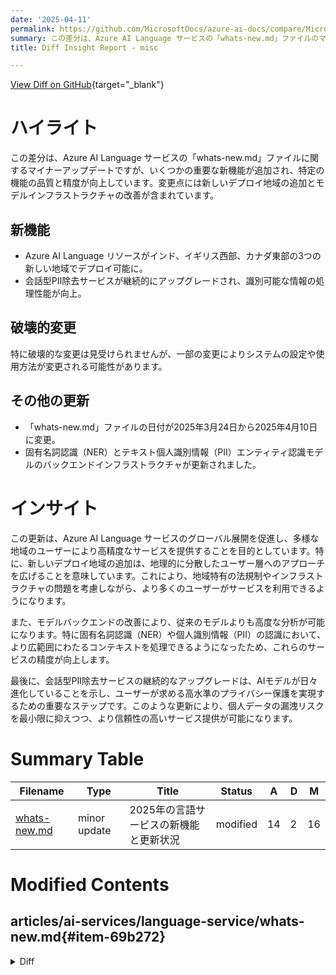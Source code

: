 ```yaml
---
date: '2025-04-11'
permalink: https://github.com/MicrosoftDocs/azure-ai-docs/compare/MicrosoftDocs:a9279bd...MicrosoftDocs:2873777
summary: この差分は、Azure AI Language サービスの「whats-new.md」ファイルのマイナーアップデートに関するものであり、いくつかの重要な新機能と特定の機能の品質向上が含まれています。具体的には、インド、イギリス西部、カナダ東部の3つの新しい地域でのデプロイが可能となり、会話型PII除去サービスの性能が向上しました。また、特に破壊的な変更は見受けられませんが、いくつかのシステム設定に影響を与える可能性があります。全体として、この更新はグローバルな展開を促進し、より多くのユーザーに高精度なサービスを提供することを目指しています。
title: Diff Insight Report - misc

---
```


[View Diff on GitHub](https://github.com/MicrosoftDocs/azure-ai-docs/compare/MicrosoftDocs:a9279bd...MicrosoftDocs:2873777){target="_blank"}

# ハイライト
この差分は、Azure AI Language サービスの「whats-new.md」ファイルに関するマイナーアップデートですが、いくつかの重要な新機能が追加され、特定の機能の品質と精度が向上しています。変更点には新しいデプロイ地域の追加とモデルインフラストラクチャの改善が含まれています。

## 新機能
- Azure AI Language リソースがインド、イギリス西部、カナダ東部の3つの新しい地域でデプロイ可能に。
- 会話型PII除去サービスが継続的にアップグレードされ、識別可能な情報の処理性能が向上。

## 破壊的変更
特に破壊的な変更は見受けられませんが、一部の変更によりシステムの設定や使用方法が変更される可能性があります。

## その他の更新
- 「whats-new.md」ファイルの日付が2025年3月24日から2025年4月10日に変更。
- 固有名詞認識（NER）とテキスト個人識別情報（PII）エンティティ認識モデルのバックエンドインフラストラクチャが更新されました。

# インサイト
この更新は、Azure AI Language サービスのグローバル展開を促進し、多様な地域のユーザーにより高精度なサービスを提供することを目的としています。特に、新しいデプロイ地域の追加は、地理的に分散したユーザー層へのアプローチを広げることを意味しています。これにより、地域特有の法規制やインフラストラクチャの問題を考慮しながら、より多くのユーザーがサービスを利用できるようになります。

また、モデルバックエンドの改善により、従来のモデルよりも高度な分析が可能になります。特に固有名詞認識（NER）や個人識別情報（PII）の認識において、より広範囲にわたるコンテキストを処理できるようになったため、これらのサービスの精度が向上します。

最後に、会話型PII除去サービスの継続的なアップグレードは、AIモデルが日々進化していることを示し、ユーザーが求める高水準のプライバシー保護を実現するための重要なステップです。このような更新により、個人データの漏洩リスクを最小限に抑えつつ、より信頼性の高いサービス提供が可能になります。

# Summary Table
|  Filename  | Type |    Title    | Status | A  | D  | M  |
|------------|------|-------------|--------|----|----|----|
| [whats-new.md](#item-69b272) | minor update | 2025年の言語サービスの新機能と更新状況 | modified | 14 | 2 | 16 | 


# Modified Contents
## articles/ai-services/language-service/whats-new.md{#item-69b272}

<details>
<summary>Diff</summary>
````diff
@@ -6,7 +6,7 @@ author: jboback
 manager: nitinme
 ms.service: azure-ai-language
 ms.topic: whats-new
-ms.date: 03/24/2025
+ms.date: 04/10/2025
 ms.author: jboback
 ---
 
@@ -16,7 +16,19 @@ Azure AI Language is updated on an ongoing basis. To stay up-to-date with recent
 
 ## March 2025
 
-* Our [Conversational PII redaction](personally-identifiable-information/how-to/redact-conversation-pii.md?tabs=client-libraries) service is now powered by an upgraded GA model. This updated 2024-02-01 version includes improved quality and accuracy in Credit card number entities and numeric identification entities, such as Social Security numbers, driver’s license numbers, policy numbers, Medicare Beneficiary Identifiers, and Financial account numbers.
+* Azure AI Language resource now can be deployed to 3 new regions, Jio India Central, UK West and Canada East, for the following capabilities: 
+ * Language detection 
+ * Sentiment analysis 
+ * Key phrase extraction 
+ * Named entity recognition (NER) 
+ * Personally identifiable information (PII) entity recognition 
+ * Entity linking 
+ * Text analytics for health 
+ * Extractive text summarization 
+
+* Back-end infrastructure for the Named entity recognition (NER) and Text Personally identifiable information (PII) entity recognition models is now updated with extended context window limits. 
+
+* Our [Conversational PII redaction](personally-identifiable-information/how-to/redact-conversation-pii.md?tabs=client-libraries) service is now powered by an upgraded GA model. This updated version includes improved quality and accuracy in Credit card number entities and Numeric identification entities, such as Social Security numbers, Driver’s license numbers, Policy numbers, Medicare Beneficiary Identifiers, and Financial account numbers.
 
 ## February 2025
 
````
</details>

### Summary

```json
{
    "modification_type": "minor update",
    "modification_title": "2025年の言語サービスの新機能と更新状況"
}
```

### Explanation
この変更は、Azure AI Language サービスの「whats-new.md」ファイルに対する更新です。主な変更点は日付の修正と新機能の追加です。具体的には、日付が2025年3月24日から2025年4月10日に変更されました。

また、2025年3月のセクションにおいて、Azure AI Language リソースが新たにインドのジオ、イギリスの西部、およびカナダの東部の3つの新しい地域にデプロイできることが追加されました。これにより、言語検出、感情分析、重要フレーズ抽出、固有名詞認識（NER）、個人識別情報（PII）エンティティ認識、エンティティリンク、健康に関するテキスト分析、抽出的テキスト要約などの機能が利用可能になります。

さらに、固有名詞認識（NER）とテキスト個人識別情報（PII）エンティティ認識モデルのバックエンドインフラストラクチャも更新され、拡張されたコンテキストウィンドウの制限が適用されています。これにより、これらの機能の質と精度が向上します。

最後に、会話型PII除去サービスに関する情報も改訂され、継続的なモデルのアップグレードについての情報が含まれています。これにより、クレジットカード番号や社会保障番号、運転免許証番号などの識別可能なエンティティの品質と精度が向上したことが強調されています。


